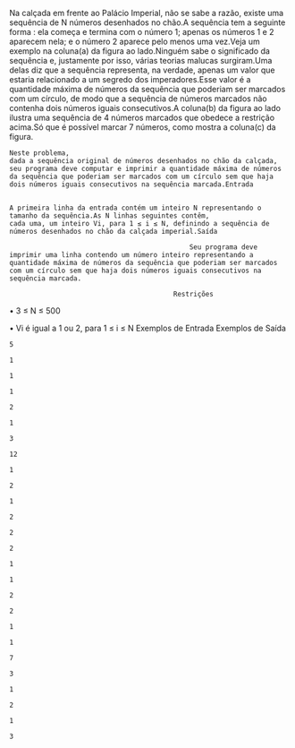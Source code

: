 Na calçada em frente ao Palácio Imperial, não se sabe a razão, existe uma sequência de N números desenhados no chão.A sequência tem a seguinte forma : ela começa e termina com o número 1;
apenas os números 1 e 2 aparecem nela;
e o número 2 aparece pelo menos uma vez.Veja um exemplo na coluna(a)
da figura ao lado.Ninguém sabe o significado da sequência e, justamente por isso, várias teorias malucas surgiram.Uma delas diz que a sequência representa, na verdade, apenas um valor que estaria relacionado a um segredo dos imperadores.Esse valor é a quantidade máxima de números da sequência que poderiam ser marcados com um círculo, de modo que a sequência de números marcados não contenha dois números iguais consecutivos.A coluna(b)
da figura ao lado ilustra uma sequência de 4 números marcados que obedece a restrição acima.Só que é possível marcar 7 números, como mostra a coluna(c)
da figura.

    Neste problema,
    dada a sequência original de números desenhados no chão da calçada, seu programa deve computar e imprimir a quantidade máxima de números da sequência que poderiam ser marcados com um círculo sem que haja dois números iguais consecutivos na sequência marcada.Entrada

                                                                            A primeira linha da entrada contém um inteiro N representando o tamanho da sequência.As N linhas seguintes contêm,
    cada uma, um inteiro Vi, para 1 ≤ i ≤ N, definindo a sequência de números desenhados no chão da calçada imperial.Saída

                                                 Seu programa deve imprimir uma linha contendo um número inteiro representando a quantidade máxima de números da sequência que poderiam ser marcados com um círculo sem que haja dois números iguais consecutivos na sequência marcada.

                                             Restrições

• 3 ≤ N ≤ 500

• Vi é igual a 1 ou 2,
    para 1 ≤ i ≤ N
        Exemplos de Entrada Exemplos de Saída

    5

    1

    1

    1

    2

    1

    3

    12

    1

    2

    1

    2

    2

    2

    1

    1

    2

    2

    1

    1

    7

    3

    1

    2

    1

    3